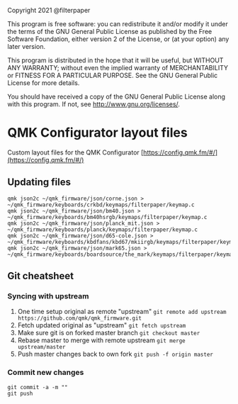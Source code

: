 Copyright 2021 @filterpaper

This program is free software: you can redistribute it and/or modify
it under the terms of the GNU General Public License as published by
the Free Software Foundation, either version 2 of the License, or
(at your option) any later version.

This program is distributed in the hope that it will be useful,
but WITHOUT ANY WARRANTY; without even the implied warranty of
MERCHANTABILITY or FITNESS FOR A PARTICULAR PURPOSE.  See the
GNU General Public License for more details.

You should have received a copy of the GNU General Public License
along with this program.  If not, see <http://www.gnu.org/licenses/>.

# QMK Configurator layout files

Custom layout files for the QMK Configurator
[https://config.qmk.fm/#/](https://config.qmk.fm/#/)

## Updating files
```
qmk json2c ~/qmk_firmware/json/corne.json > ~/qmk_firmware/keyboards/crkbd/keymaps/filterpaper/keymap.c
qmk json2c ~/qmk_firmware/json/bm40.json > ~/qmk_firmware/keyboards/bm40hsrgb/keymaps/filterpaper/keymap.c
qmk json2c ~/qmk_firmware/json/planck_mit.json > ~/qmk_firmware/keyboards/planck/keymaps/filterpaper/keymap.c
qmk json2c ~/qmk_firmware/json/d65-cole.json > ~/qmk_firmware/keyboards/kbdfans/kbd67/mkiirgb/keymaps/filterpaper/keymap.c
qmk json2c ~/qmk_firmware/json/mark65.json > ~/qmk_firmware/keyboards/boardsource/the_mark/keymaps/filterpaper/keymap.c
```

## Git cheatsheet
### Syncing with upstream
1. One time setup original as remote "upstream"
`git remote add upstream https://github.com/qmk/qmk_firmware.git`
1. Fetch updated original as "upstream"
`git fetch upstream`
1. Make sure git is on forked master branch
`git checkout master`
1. Rebase master to merge with remote upstream
`git merge upstream/master`
1. Push master changes back to own fork
`git push -f origin master`

### Commit new changes
```
git commit -a -m ""
git push
```
